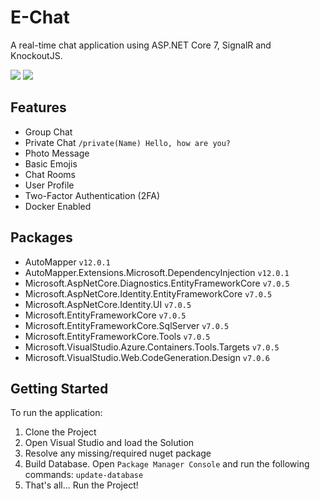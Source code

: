 # E-Chat
A real-time chat application using ASP.NET Core 7, SignalR and KnockoutJS.

![](https://raw.githubusercontent.com/sina1864/E-Chat/main/src/Chat.Web/wwwroot/images/screenshots/1.png)
![](https://raw.githubusercontent.com/sina1864/E-Chat/main/src/Chat.Web/wwwroot/images/screenshots/2.png)

## Features
* Group Chat
* Private Chat `/private(Name) Hello, how are you?`
* Photo Message
* Basic Emojis
* Chat Rooms
* User Profile
* Two-Factor Authentication (2FA)
* Docker Enabled

## Packages
* AutoMapper `v12.0.1`
* AutoMapper.Extensions.Microsoft.DependencyInjection `v12.0.1`
* Microsoft.AspNetCore.Diagnostics.EntityFrameworkCore `v7.0.5`
* Microsoft.AspNetCore.Identity.EntityFrameworkCore `v7.0.5`
* Microsoft.AspNetCore.Identity.UI `v7.0.5`
* Microsoft.EntityFrameworkCore `v7.0.5`
* Microsoft.EntityFrameworkCore.SqlServer `v7.0.5`
* Microsoft.EntityFrameworkCore.Tools `v7.0.5`
* Microsoft.VisualStudio.Azure.Containers.Tools.Targets `v7.0.5`
* Microsoft.VisualStudio.Web.CodeGeneration.Design `v7.0.6`

## Getting Started
To run the application:

1. Clone the Project
2. Open Visual Studio and load the Solution
3. Resolve any missing/required nuget package
4. Build Database. Open `Package Manager Console` and run the following commands: `update-database`
5. That's all... Run the Project!
